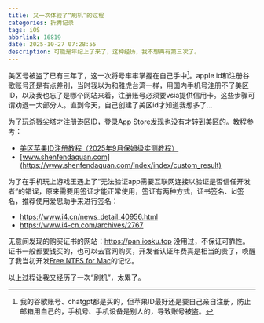 ```yaml
---
title: 又一次体验了“刷机”的过程
categories: 折腾记录
tags: iOS
abbrlink: 16819
date: 2025-10-27 07:28:55
description: 可能是年纪上了来了，这种经历，我不想再有第三次了。
---
```


美区号被盗了已有三年了，这一次将号牢牢掌握在自己手中[^1]。apple id和注册谷歌账号还是有点差别，当时我以为和雅虎台湾一样，用国内手机号注册不了美区ID，以及我也忘了是哪个网站来着，注册账号必须要vsia提供信用卡。这些步骤可谓劝退一大部分人。直到今天，自己创建了美区id才知道我想多了...

为了玩杀戮尖塔才注册港区ID，登录App Store发现也没有才转到美区的。教程参考：

* [美区苹果ID注册教程（2025年9月保姆级实测教程）](https://zhuanlan.zhihu.com/p/1948722982823368489)
* [www.shenfendaquan.com](https://www.shenfendaquan.com/Index/index/custom_result)

为了在手机玩上游戏王遇上了“无法验证app需要互联网连接以验证是否信任开发者”的错误，原来需要用签证才能正常使用，签证有两种方式，证书签名、id签名，推荐使用爱思助手来进行签名：

* https://www.i4.cn/news_detail_40956.html
* https://www.i4-cn.com/archives/2767

无意间发现的购买证书的网站：https://pan.iosku.top  没用过，不保证可靠性。证书一般都要钱买的，也可以去官网购买，开发者认证年费真是相当的贵了，唤醒了我当初开发[Free NTFS for Mac](https://github.com/hoochanlon/Free-NTFS-for-Mac)的记忆。

以上过程让我又经历了一次“刷机”，太累了。

[^1]: 我的谷歌账号、chatgpt都是买的，但苹果ID最好还是要自己亲自注册，防止邮箱用自己的，手机号、手机设备是别人的，导致账号被盗。